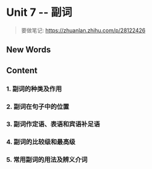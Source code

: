# Unit 7 -- 副词


> 要做笔记: https://zhuanlan.zhihu.com/p/28122426




## New Words






## Content

### 1. 副词的种类及作用

### 2. 副词在句子中的位置

### 3. 副词作定语、表语和宾语补足语

### 4. 副词的比较级和最高级

### 5. 常用副词的用法及辨义介词

